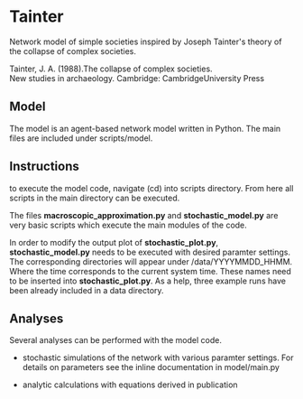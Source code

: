 # Tainter

Network model of simple societies inspired by Joseph Tainter's theory of the
collapse of complex societies.

Tainter, J. A. (1988).The collapse of complex societies.  
New studies in archaeology. Cambridge: CambridgeUniversity Press

## Model

The model is an agent-based network model written in Python. The main files
are included under scripts/model.

## Instructions

to execute the model code, navigate (cd) into scripts directory. From here all
scripts in the main directory can be executed.

The files __macroscopic_approximation.py__ and __stochastic_model.py__ are
very basic scripts which execute the main modules of the code.

In order to modify the output plot of __stochastic_plot.py__,
__stochastic_model.py__ needs to be executed with desired paramter settings.
The corresponding directories will appear under /data/YYYYMMDD_HHMM.
Where the time corresponds to the current system time.
These names need to be inserted into __stochastic_plot.py__. As a help,
three example runs have been already included in a data directory.

## Analyses

Several analyses can be performed with the model code.

+ stochastic simulations of the network with various paramter settings.
    For details on parameters see the inline documentation in model/main.py

+ analytic calculations with equations derived in publication
